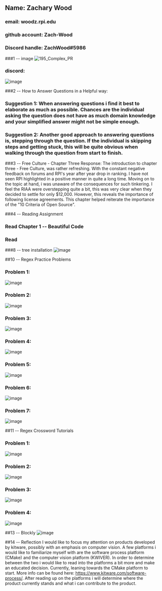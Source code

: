 ## Name: Zachary Wood 
### email: woodz.rpi.edu 
### github account: Zach-Wood
### Discord handle: ZachWood#5986



###1 -- image
![195_Complex_PR](https://user-images.githubusercontent.com/40222287/106313422-2d23a980-6236-11eb-9179-2cd3332b17e1.jpg)

### discord: 
![image](https://user-images.githubusercontent.com/40222287/106313901-f39f6e00-6236-11eb-9de7-f089b2e2e38a.png)

###2 -- How to Answer Questions in a Helpful way:

### Suggestion 1: When answering questions i find it best to elaborate as much as possible. Chances are the individual asking the question does not have as much domain knowledge and your simplified answer might not be simple enough. 

### Suggestion 2: Another good approach to answering questions is, stepping through the question. If the individual is skipping steps and getting stuck, this will be quite obvious when walking through the question from start to finish. 

###3 -- Free Culture - Chapter Three Response:
The introduction to chapter three - Free Culture, was rather refreshing. With the constant negative feedback on forums and RPI's year after year drop in ranking. I have not seen RPI highlighted in a positive manner in quite a long time. Moving on to the topic at hand, i was unaware of the consequences for such tinkering. I feel the RIAA were overstepping quite a bit, this was very clear when they decided to settle for only $12,000. However, this reveals the importance of following license agreements. This chapter helped reiterate the importance of the "10 Criteria of Open Source". 


###4 -- Reading Assignment
### Read Chapter 1 -- Beautiful Code
### Read


###8 -- tree installation
![image](https://user-images.githubusercontent.com/40222287/106396299-094a9a00-63d5-11eb-97da-54f576c1c032.png)


##10 -- Regex Practice Problems 
### Problem 1: 
![image](https://user-images.githubusercontent.com/40222287/106396554-a3f7a880-63d6-11eb-8745-6e9de9234108.png)
### Problem 2: 
![image](https://user-images.githubusercontent.com/40222287/106396699-b0c8cc00-63d7-11eb-84e7-ad9ff29e7f08.png)
### Problem 3:
![image](https://user-images.githubusercontent.com/40222287/106396754-f5ecfe00-63d7-11eb-93a4-18c0bae7abb0.png)
### Problem 4: 
![image](https://user-images.githubusercontent.com/40222287/106396892-b2df5a80-63d8-11eb-808c-5b3710dd5323.png)
### Problem 5: 
![image](https://user-images.githubusercontent.com/40222287/106396974-25503a80-63d9-11eb-8d63-53de4bbc448e.png)
### Problem 6: 
![image](https://user-images.githubusercontent.com/40222287/106397025-69433f80-63d9-11eb-98f6-ac9066381318.png)
### Problem 7: 
![image](https://user-images.githubusercontent.com/40222287/106397089-b2938f00-63d9-11eb-8572-8f6631717f57.png)


##11 -- Regex Crossword Tutorials
### Problem 1:
![image](https://user-images.githubusercontent.com/40222287/106397716-bf65b200-63dc-11eb-8c13-66518c549877.png)
### Problem 2: 
![image](https://user-images.githubusercontent.com/40222287/106397760-005dc680-63dd-11eb-8b0c-45158e934720.png)
### Problem 3:
![image](https://user-images.githubusercontent.com/40222287/106397781-1bc8d180-63dd-11eb-9b1b-9df405aa28e6.png)
### Problem 4: 
![image](https://user-images.githubusercontent.com/40222287/106397795-38fda000-63dd-11eb-9630-9983cb71bc3d.png)


##13 -- Blockly 
![image](https://user-images.githubusercontent.com/40222287/106398851-39009e80-63e3-11eb-8041-31877a01c671.png)


##14 -- Reflection 
I would like to focus my attention on products developed by kitware, possibly with an emphasis on computer vision. A few platforms i would like to familiarize myself with are the software process platform (CMake) and the computer vision platform (KWIVER). In order to determine between the two i would like to read into the platforms a bit more and make an educated decision. Currently, leaning towards the CMake platform to start. More info can be found here: https://www.kitware.com/software-process/. After reading up on the platforms i will determine where the product currently stands and what i can contribute to the product. 
